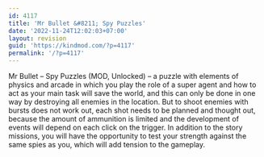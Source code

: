 ```yaml
---
id: 4117
title: 'Mr Bullet &#8211; Spy Puzzles'
date: '2022-11-24T12:02:03+07:00'
layout: revision
guid: 'https://kindmod.com/?p=4117'
permalink: '/?p=4117'
---
```


Mr Bullet – Spy Puzzles (MOD, Unlocked) – a puzzle with elements of physics and arcade in which you play the role of a super agent and how to act as your main task will save the world, and this can only be done in one way by destroying all enemies in the location. But to shoot enemies with bursts does not work out, each shot needs to be planned and thought out, because the amount of ammunition is limited and the development of events will depend on each click on the trigger. In addition to the story missions, you will have the opportunity to test your strength against the same spies as you, which will add tension to the gameplay.